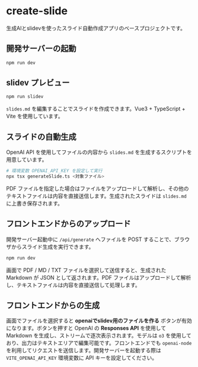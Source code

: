 # create-slide

生成AIとslidevを使ったスライド自動作成アプリのベースプロジェクトです。

## 開発サーバーの起動

```bash
npm run dev
```

## slidev プレビュー

```bash
npm run slidev
```

`slides.md` を編集することでスライドを作成できます。Vue3 + TypeScript + Vite を使用しています。

## スライドの自動生成

OpenAI API を使用してファイルの内容から `slides.md` を生成するスクリプトを用意しています。

```bash
# 環境変数 OPENAI_API_KEY を設定して実行
npx tsx generateSlide.ts <対象ファイル>
```

PDF ファイルを指定した場合はファイルをアップロードして解析し、その他のテキストファイルは内容を直接送信します。生成されたスライドは `slides.md` に上書き保存されます。

## フロントエンドからのアップロード

開発サーバー起動中に `/api/generate` へファイルを POST することで、ブラウザからスライド生成を実行できます。

```bash
npm run dev
```

画面で PDF / MD / TXT ファイルを選択して送信すると、生成された Markdown が JSON として返されます。PDF ファイルはアップロードして解析し、テキストファイルは内容を直接送信して処理します。

## フロントエンドからの生成

画面でファイルを選択すると **openaiでslidev用のファイルを作る** ボタンが有効になります。ボタンを押すと OpenAI の **Responses API** を使用して Markdown を生成し、ストリームで逐次表示されます。モデルは `o3` を使用しており、出力はテキストエリアで編集可能です。フロントエンドでも `openai-node` を利用してリクエストを送信します。開発サーバーを起動する際は `VITE_OPENAI_API_KEY` 環境変数に API キーを設定してください。

